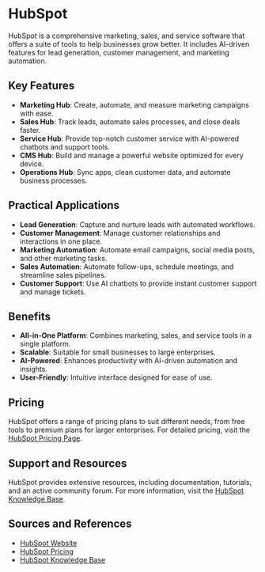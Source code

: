 # HubSpot

HubSpot is a comprehensive marketing, sales, and service software that offers a suite of tools to help businesses grow better. It includes AI-driven features for lead generation, customer management, and marketing automation.

## Key Features

- **Marketing Hub**: Create, automate, and measure marketing campaigns with ease.
- **Sales Hub**: Track leads, automate sales processes, and close deals faster.
- **Service Hub**: Provide top-notch customer service with AI-powered chatbots and support tools.
- **CMS Hub**: Build and manage a powerful website optimized for every device.
- **Operations Hub**: Sync apps, clean customer data, and automate business processes.

## Practical Applications

- **Lead Generation**: Capture and nurture leads with automated workflows.
- **Customer Management**: Manage customer relationships and interactions in one place.
- **Marketing Automation**: Automate email campaigns, social media posts, and other marketing tasks.
- **Sales Automation**: Automate follow-ups, schedule meetings, and streamline sales pipelines.
- **Customer Support**: Use AI chatbots to provide instant customer support and manage tickets.

## Benefits

- **All-in-One Platform**: Combines marketing, sales, and service tools in a single platform.
- **Scalable**: Suitable for small businesses to large enterprises.
- **AI-Powered**: Enhances productivity with AI-driven automation and insights.
- **User-Friendly**: Intuitive interface designed for ease of use.

## Pricing

HubSpot offers a range of pricing plans to suit different needs, from free tools to premium plans for larger enterprises. For detailed pricing, visit the [HubSpot Pricing Page](https://www.hubspot.com/pricing).

## Support and Resources

HubSpot provides extensive resources, including documentation, tutorials, and an active community forum. For more information, visit the [HubSpot Knowledge Base](https://knowledge.hubspot.com/).

## Sources and References

- [HubSpot Website](https://www.hubspot.com/)
- [HubSpot Pricing](https://www.hubspot.com/pricing)
- [HubSpot Knowledge Base](https://knowledge.hubspot.com/)

